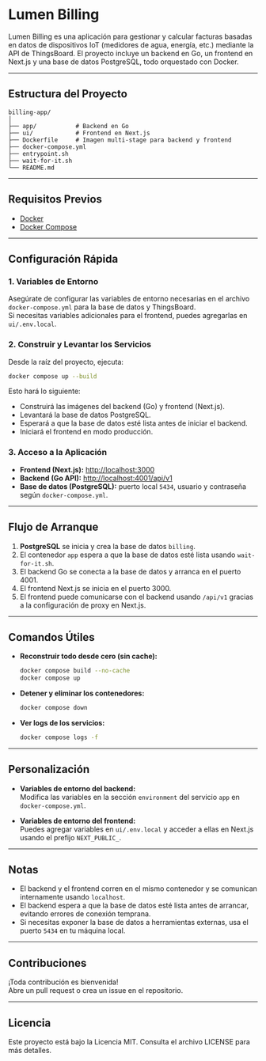 # Lumen Billing

Lumen Billing es una aplicación para gestionar y calcular facturas basadas en datos de dispositivos IoT (medidores de agua, energía, etc.) mediante la API de ThingsBoard. El proyecto incluye un backend en Go, un frontend en Next.js y una base de datos PostgreSQL, todo orquestado con Docker.

---

## Estructura del Proyecto

```
billing-app/
│
├── app/           # Backend en Go
├── ui/            # Frontend en Next.js
├── Dockerfile     # Imagen multi-stage para backend y frontend
├── docker-compose.yml
├── entrypoint.sh
├── wait-for-it.sh
└── README.md
```

---

## Requisitos Previos

- [Docker](https://docs.docker.com/get-docker/)
- [Docker Compose](https://docs.docker.com/compose/install/)

---

## Configuración Rápida

### 1. Variables de Entorno

Asegúrate de configurar las variables de entorno necesarias en el archivo `docker-compose.yml` para la base de datos y ThingsBoard.  
Si necesitas variables adicionales para el frontend, puedes agregarlas en `ui/.env.local`.

### 2. Construir y Levantar los Servicios

Desde la raíz del proyecto, ejecuta:

```sh
docker compose up --build
```

Esto hará lo siguiente:

- Construirá las imágenes del backend (Go) y frontend (Next.js).
- Levantará la base de datos PostgreSQL.
- Esperará a que la base de datos esté lista antes de iniciar el backend.
- Iniciará el frontend en modo producción.

### 3. Acceso a la Aplicación

- **Frontend (Next.js):** [http://localhost:3000](http://localhost:3000)
- **Backend (Go API):** [http://localhost:4001/api/v1](http://localhost:4001/api/v1)
- **Base de datos (PostgreSQL):** puerto local `5434`, usuario y contraseña según `docker-compose.yml`.

---

## Flujo de Arranque

1. **PostgreSQL** se inicia y crea la base de datos `billing`.
2. El contenedor `app` espera a que la base de datos esté lista usando `wait-for-it.sh`.
3. El backend Go se conecta a la base de datos y arranca en el puerto 4001.
4. El frontend Next.js se inicia en el puerto 3000.
5. El frontend puede comunicarse con el backend usando `/api/v1` gracias a la configuración de proxy en Next.js.

---

## Comandos Útiles

- **Reconstruir todo desde cero (sin cache):**
  ```sh
  docker compose build --no-cache
  docker compose up
  ```

- **Detener y eliminar los contenedores:**
  ```sh
  docker compose down
  ```

- **Ver logs de los servicios:**
  ```sh
  docker compose logs -f
  ```

---

## Personalización

- **Variables de entorno del backend:**  
  Modifica las variables en la sección `environment` del servicio `app` en `docker-compose.yml`.

- **Variables de entorno del frontend:**  
  Puedes agregar variables en `ui/.env.local` y acceder a ellas en Next.js usando el prefijo `NEXT_PUBLIC_`.

---

## Notas

- El backend y el frontend corren en el mismo contenedor y se comunican internamente usando `localhost`.
- El backend espera a que la base de datos esté lista antes de arrancar, evitando errores de conexión temprana.
- Si necesitas exponer la base de datos a herramientas externas, usa el puerto `5434` en tu máquina local.

---

## Contribuciones

¡Toda contribución es bienvenida!  
Abre un pull request o crea un issue en el repositorio.

---

## Licencia

Este proyecto está bajo la Licencia MIT. Consulta el archivo LICENSE para más detalles.